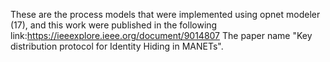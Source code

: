 These are the process models that were implemented using opnet modeler (17), and this work were published in the following link:https://ieeexplore.ieee.org/document/9014807
The paper name "Key distribution protocol for Identity Hiding in MANETs".


